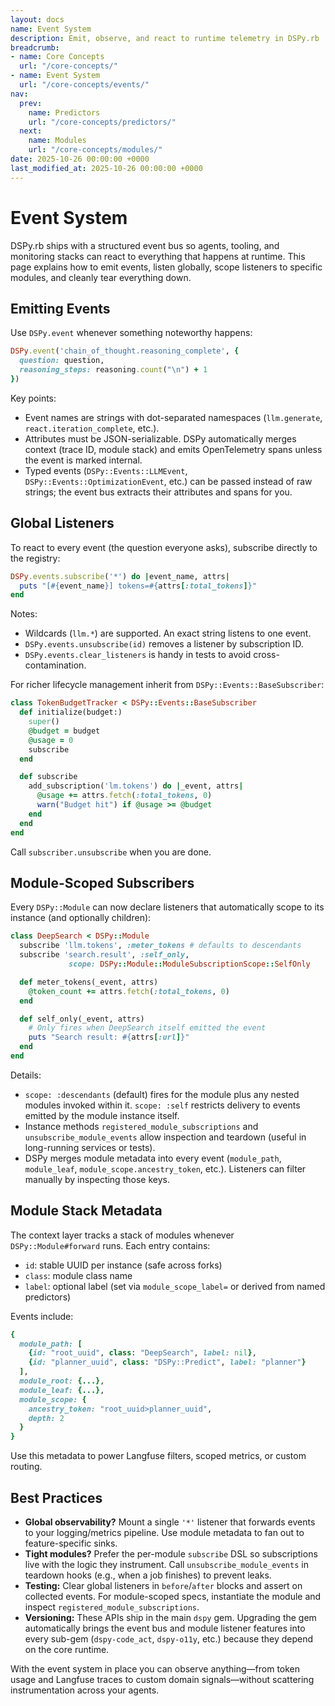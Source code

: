 ```yaml
---
layout: docs
name: Event System
description: Emit, observe, and react to runtime telemetry in DSPy.rb
breadcrumb:
- name: Core Concepts
  url: "/core-concepts/"
- name: Event System
  url: "/core-concepts/events/"
nav:
  prev:
    name: Predictors
    url: "/core-concepts/predictors/"
  next:
    name: Modules
    url: "/core-concepts/modules/"
date: 2025-10-26 00:00:00 +0000
last_modified_at: 2025-10-26 00:00:00 +0000
---
```

# Event System

DSPy.rb ships with a structured event bus so agents, tooling, and monitoring stacks can react to everything that happens at runtime. This page explains how to emit events, listen globally, scope listeners to specific modules, and cleanly tear everything down.

## Emitting Events

Use `DSPy.event` whenever something noteworthy happens:

```ruby
DSPy.event('chain_of_thought.reasoning_complete', {
  question: question,
  reasoning_steps: reasoning.count("\n") + 1
})
```

Key points:

- Event names are strings with dot-separated namespaces (`llm.generate`, `react.iteration_complete`, etc.).
- Attributes must be JSON-serializable. DSPy automatically merges context (trace ID, module stack) and emits OpenTelemetry spans unless the event is marked internal.
- Typed events (`DSPy::Events::LLMEvent`, `DSPy::Events::OptimizationEvent`, etc.) can be passed instead of raw strings; the event bus extracts their attributes and spans for you.

## Global Listeners

To react to every event (the question everyone asks), subscribe directly to the registry:

```ruby
DSPy.events.subscribe('*') do |event_name, attrs|
  puts "[#{event_name}] tokens=#{attrs[:total_tokens]}"
end
```

Notes:

- Wildcards (`llm.*`) are supported. An exact string listens to one event.
- `DSPy.events.unsubscribe(id)` removes a listener by subscription ID.
- `DSPy.events.clear_listeners` is handy in tests to avoid cross-contamination.

For richer lifecycle management inherit from `DSPy::Events::BaseSubscriber`:

```ruby
class TokenBudgetTracker < DSPy::Events::BaseSubscriber
  def initialize(budget:)
    super()
    @budget = budget
    @usage = 0
    subscribe
  end

  def subscribe
    add_subscription('lm.tokens') do |_event, attrs|
      @usage += attrs.fetch(:total_tokens, 0)
      warn("Budget hit") if @usage >= @budget
    end
  end
end
```

Call `subscriber.unsubscribe` when you are done.

## Module-Scoped Subscribers

Every `DSPy::Module` can now declare listeners that automatically scope to its instance (and optionally children):

```ruby
class DeepSearch < DSPy::Module
  subscribe 'llm.tokens', :meter_tokens # defaults to descendants
  subscribe 'search.result', :self_only,
             scope: DSPy::Module::ModuleSubscriptionScope::SelfOnly

  def meter_tokens(_event, attrs)
    @token_count += attrs.fetch(:total_tokens, 0)
  end

  def self_only(_event, attrs)
    # Only fires when DeepSearch itself emitted the event
    puts "Search result: #{attrs[:url]}"
  end
end
```

Details:

- `scope: :descendants` (default) fires for the module plus any nested modules invoked within it. `scope: :self` restricts delivery to events emitted by the module instance itself.
- Instance methods `registered_module_subscriptions` and `unsubscribe_module_events` allow inspection and teardown (useful in long-running services or tests).
- DSPy merges module metadata into every event (`module_path`, `module_leaf`, `module_scope.ancestry_token`, etc.). Listeners can filter manually by inspecting those keys.

## Module Stack Metadata

The context layer tracks a stack of modules whenever `DSPy::Module#forward` runs. Each entry contains:

- `id`: stable UUID per instance (safe across forks)
- `class`: module class name
- `label`: optional label (set via `module_scope_label=` or derived from named predictors)

Events include:

```ruby
{
  module_path: [
    {id: "root_uuid", class: "DeepSearch", label: nil},
    {id: "planner_uuid", class: "DSPy::Predict", label: "planner"}
  ],
  module_root: {...},
  module_leaf: {...},
  module_scope: {
    ancestry_token: "root_uuid>planner_uuid",
    depth: 2
  }
}
```

Use this metadata to power Langfuse filters, scoped metrics, or custom routing.

## Best Practices

- **Global observability?** Mount a single `'*'` listener that forwards events to your logging/metrics pipeline. Use module metadata to fan out to feature-specific sinks.
- **Tight modules?** Prefer the per-module `subscribe` DSL so subscriptions live with the logic they instrument. Call `unsubscribe_module_events` in teardown hooks (e.g., when a job finishes) to prevent leaks.
- **Testing:** Clear global listeners in `before`/`after` blocks and assert on collected events. For module-scoped specs, instantiate the module and inspect `registered_module_subscriptions`.
- **Versioning:** These APIs ship in the main `dspy` gem. Upgrading the gem automatically brings the event bus and module listener features into every sub-gem (`dspy-code_act`, `dspy-o11y`, etc.) because they depend on the core runtime.

With the event system in place you can observe anything—from token usage and Langfuse traces to custom domain signals—without scattering instrumentation across your agents.
